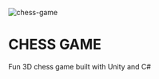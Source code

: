 ![chess-game](https://github.com/lnikol00/chess-game/assets/122328343/d48bf3f4-501c-479c-9513-9fb06baa29b3)

# CHESS GAME

Fun 3D chess game built with Unity and C#
